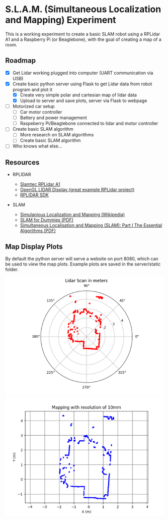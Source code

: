 # S.L.A.M. (Simultaneous Localization and Mapping) Experiment

This is a working experiment to create a basic SLAM robot using a RPLidar A1 and a Raspberry Pi (or Beaglebone), with the goal of creating a map of a room.

## Roadmap

- [x] Get Lidar working plugged into computer (UART communication via USB)
- [x] Create basic python server using Flask to get Lidar data from robot program and plot it
  - [x] Create very simple polar and cartesian map of lidar data
  - [x] Upload to server and save plots, server via Flask to webpage
- [ ] Motorized car setup
  - [ ] Car motor controller
  - [ ] Battery and power management
  - [ ] Raspeberry Pi/Beaglebone connected to lidar and motor controller
- [ ] Create basic SLAM algorithm
  - [ ] More research on SLAM algorithms
  - [ ] Create basic SLAM algorithm
- [ ] Who knows what else...

## Resources

- RPLIDAR

  - [Slamtec RPLidar A1](https://www.slamtec.com/en/Lidar/A1/)
  - [OpenGL LIDAR Display (great example RPLidar project)](https://github.com/jasonacox/OpenGL-LIDAR-Display)
  - [RPLIDAR SDK](https://github.com/Slamtec/rplidar_sdk)

- SLAM
  - [Simulanious Localization and Mapping (Wikipedia)](https://en.wikipedia.org/wiki/Simultaneous_localization_and_mapping)
  - [SLAM for Dummies (PDF)](https://dspace.mit.edu/bitstream/handle/1721.1/119149/16-412j-spring-2005/contents/projects/1aslam_blas_repo.pdf)
  - [Simultaneous Localisation and Mapping (SLAM):
    Part I The Essential Algorithms (PDF)](https://people.eecs.berkeley.edu/~pabbeel/cs287-fa09/readings/Durrant-Whyte_Bailey_SLAM-tutorial-I.pdf)

## Map Display Plots

By default the python server will serve a website on port 8080, which can be used to view the map plots. Example plots are saved in the server/static folder.

![Polar Map](server/static/polar_map.png)
![Cartesian Map](server/static/cartesian_map.png)
